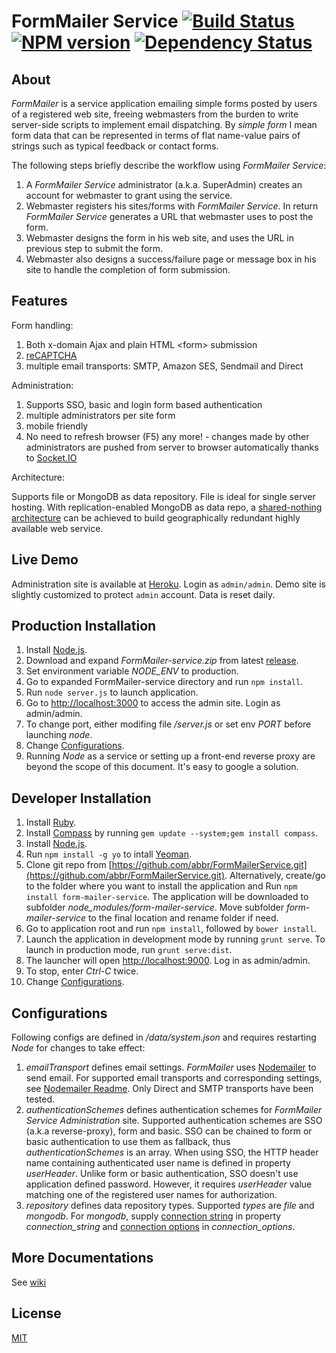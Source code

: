 FormMailer Service [![Build Status](https://travis-ci.org/abbr/FormMailerService.png)](https://travis-ci.org/abbr/FormMailerService) [![NPM version](https://badge.fury.io/js/form-mailer-service.png)](http://badge.fury.io/js/form-mailer-service) [![Dependency Status](https://gemnasium.com/abbr/FormMailerService.png)](https://gemnasium.com/abbr/FormMailerService)
=================
## About 
*FormMailer* is a service application emailing simple forms posted by users of a registered web site, freeing webmasters from the burden to write server-side scripts to implement email dispatching. By *simple form* I mean form data that can be represented in terms of flat name-value pairs of strings such as typical feedback or contact forms.

The following steps briefly describe the workflow using *FormMailer Service*:

1. A *FormMailer Service* administrator (a.k.a. SuperAdmin) creates an account for webmaster to grant using the service.
2. Webmaster registers his sites/forms with *FormMailer Service*. In return *FormMailer Service* generates a URL that webmaster uses to post the form.
3. Webmaster designs the form in his web site, and uses the URL in previous step to submit the form.
4. Webmaster also designs a success/failure page or message box in his site to handle the completion of form submission.

## Features

Form handling:

1. Both x-domain Ajax and plain HTML &lt;form&gt; submission
2. [reCAPTCHA](http://www.google.com/recaptcha)
3. multiple email transports: SMTP, Amazon SES, Sendmail and Direct

Administration:

1. Supports SSO, basic and login form based authentication
2. multiple administrators per site form
3. mobile friendly
4. No need to refresh browser (F5) any more!  - changes made by other administrators are pushed from server to browser automatically thanks to [Socket.IO](http://socket.io/)

Architecture:

Supports file or MongoDB as data repository. File is ideal for single server hosting. With replication-enabled MongoDB as data repo, a [shared-nothing architecture](http://en.wikipedia.org/wiki/Shared_nothing_architecture) can be achieved to build geographically redundant highly available web service.

## Live Demo
Administration site is available at [Heroku](http://pacific-reaches-9909.herokuapp.com/). Login as `admin/admin`. Demo site is slightly customized to protect `admin` account. Data is reset daily.

## Production Installation
1. Install [Node.js](http://nodejs.org/).
2. Download and expand *FormMailer-service.zip* from latest [release](https://github.com/abbr/FormMailerService/releases).
3. Set environment variable *NODE_ENV* to production.
4. Go to expanded FormMailer-service directory and run `npm install`.
5. Run `node server.js` to launch application.
6. Go to [http://localhost:3000](http://localhost:3000) to access the admin site. Login as admin/admin.
7. To change port, either modifing file */server.js* or set env *PORT* before launching *node*.
8. Change [Configurations](#configurations).
9. Running *Node* as a service or setting up a front-end reverse proxy are beyond the scope of this document. It's easy to google a solution.


## Developer Installation
1. Install [Ruby](http://www.ruby-lang.org/en/downloads/).
2. Install [Compass](http://compass-style.org/install/) by running `gem update --system;gem install compass`.
3. Install [Node.js](http://nodejs.org/).
4. Run `npm install -g yo` to intall [Yeoman](http://yeoman.io/).
5. Clone git repo from [https://github.com/abbr/FormMailerService.git](https://github.com/abbr/FormMailerService.git). Alternatively, create/go to the folder where you want to install the application and  Run `npm install form-mailer-service`. The application will be downloaded to subfolder *node_modules/form-mailer-service*. Move subfolder *form-mailer-service* to the final location and rename folder if need. 
6. Go to application root and run `npm install`, followed by `bower install`.
7. Launch the application in development mode by running `grunt serve`. To launch in production mode, run `grunt serve:dist`.
8. The launcher will open [http://localhost:9000](http://localhost:9000). Log in as admin/admin.
9. To stop, enter *Ctrl-C* twice.
10. Change [Configurations](#configurations).

## Configurations
Following configs are defined in */data/system.json* and requires restarting *Node* for changes to take effect:

1. *emailTransport* defines email settings. *FormMailer* uses [Nodemailer](https://github.com/andris9/Nodemailer) to send email. For supported email transports and corresponding settings, see [Nodemailer Readme](https://github.com/andris9/Nodemailer#possible-transport-methods). Only Direct and SMTP transports have been tested. 
2. *authenticationSchemes* defines authentication schemes for *FormMailer Service Administration* site. Supported authentication schemes are SSO (a.k.a reverse-proxy), form and basic. SSO can be chained to form or basic authentication to use them as fallback, thus *authenticationSchemes* is an array. When using SSO, the HTTP header name containing authenticated user name is defined in property *userHeader*. Unlike form or basic authentication, SSO doesn't use application defined password. However, it requires *userHeader* value matching one of the registered user names for authorization.  
3. *repository* defines data repository types. Supported *types* are *file* and *mongodb*. For *mongodb*, supply [connection string](http://docs.mongodb.org/manual/reference/connection-string/) in property *connection_string* and [connection options](http://mongoosejs.com/docs/connections.html#options) in *connection_options*.

## More Documentations
See [wiki](https://github.com/abbr/FormMailerService/wiki)

## License
[MIT](http://opensource.org/licenses/MIT)


